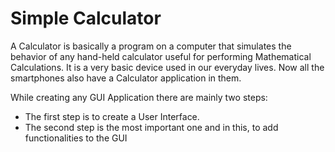 # Simple Calculator
A Calculator is basically a program on a computer that simulates the behavior of any hand-held calculator useful for performing Mathematical Calculations. It is a very basic device used in our everyday lives. Now all the smartphones also have a Calculator application in them.

While creating any GUI Application there are mainly two steps:
- The first step is to create a User Interface.
- The second step is the most important one and in this, to add functionalities to the GUI
